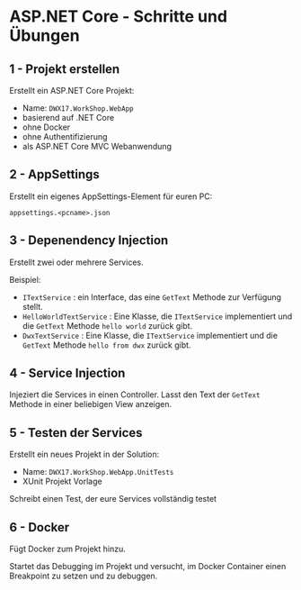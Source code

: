 # ASP.NET Core - Schritte und Übungen

## 1 - Projekt erstellen

Erstellt ein ASP.NET Core Projekt:
- Name: `DWX17.WorkShop.WebApp`
- basierend auf .NET Core
- ohne Docker
- ohne Authentifizierung
- als ASP.NET Core MVC Webanwendung

## 2 - AppSettings

Erstellt ein eigenes AppSettings-Element für euren PC:

`appsettings.<pcname>.json`

## 3 - Depenendency Injection

Erstellt zwei oder mehrere Services.

Beispiel:

- `ITextService` : ein Interface, das eine `GetText` Methode zur Verfügung stellt.
- `HelloWorldTextService` : Eine Klasse, die `ITextService` implementiert und die `GetText` Methode `hello world` zurück gibt.
- `DwxTextService` : Eine Klasse, die `ITextService` implementiert und die `GetText` Methode `hello from dwx` zurück gibt.

## 4 - Service Injection

Injeziert die Services in einen Controller.
Lasst den Text der `GetText` Methode in einer beliebigen View anzeigen.

## 5 - Testen der Services

Erstellt ein neues Projekt in der Solution:

- Name: `DWX17.WorkShop.WebApp.UnitTests`
- XUnit Projekt Vorlage

Schreibt einen Test, der eure Services vollständig testet

## 6 - Docker

Fügt Docker zum Projekt hinzu.

Startet das Debugging im Projekt und versucht, im Docker Container einen Breakpoint zu setzen und zu debuggen.
